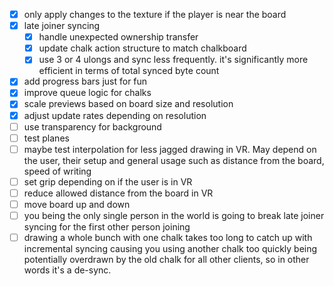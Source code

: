 
<!-- cSpell:ignore ulongs -->

- [x] only apply changes to the texture if the player is near the board
- [x] late joiner syncing
  - [x] handle unexpected ownership transfer
  - [x] update chalk action structure to match chalkboard
  - [x] use 3 or 4 ulongs and sync less frequently. it's significantly more efficient in terms of total synced byte count
- [x] add progress bars just for fun
- [x] improve queue logic for chalks
- [x] scale previews based on board size and resolution
- [x] adjust update rates depending on resolution
- [ ] use transparency for background
- [ ] test planes
- [ ] maybe test interpolation for less jagged drawing in VR. May depend on the user, their setup and general usage such as distance from the board, speed of writing
- [ ] set grip depending on if the user is in VR
- [ ] reduce allowed distance from the board in VR
- [ ] move board up and down
- [ ] you being the only single person in the world is going to break late joiner syncing for the first other person joining
- [ ] drawing a whole bunch with one chalk takes too long to catch up with incremental syncing causing you using another chalk too quickly being potentially overdrawn by the old chalk for all other clients, so in other words it's a de-sync.
